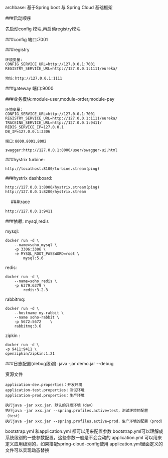 archbase:
    基于Spring boot 与 Spring Cloud 基础框架


###启动顺序

先启动config 模块,再启动registry模块


###config
    端口:7001

###registry

    环境变量:
    CONFIG_SERVICE_URL=http://127.0.0.1:7001
    REGISTRY_SERVICE_URL=http://127.0.0.1:1111/eureka/

    地址:http://127.0.0.1:1111

###gateway
    端口:9000

###业务模块:module-user,module-order,module-pay

    环境变量:
    CONFIG_SERVICE_URL=http://127.0.0.1:7001
    REGISTRY_SERVICE_URL=http://127.0.0.1:1111/eureka/
    TRACEING_SERVICE_URL=http://127.0.0.1:9411/
    REDIS_SERVICE_IP=127.0.0.1
    DB_IP=127.0.0.1:3306

    端口:8000,8001,8002

    swagger:http://127.0.0.1:8000/user/swagger-ui.html



###hystrix turbine:

    http://localhost:8100/turbine.stream(ping)


###hystrix dashboard:

    http://127.0.0.1:8000/hystrix.stream(ping)
    http://127.0.0.1:8200/hystrix.stream
　
###trace

    http://127.0.0.1:9411

###依赖: mysql,redis

mysql:

    docker run -d \
        --name=soho_mysql \
        -p 3306:3306 \
        -e MYSQL_ROOT_PASSWORD=root \
            mysql:5.6


redis:

    docker run -d \
        --name=soho_redis \
        -p 6379:6379 \
            redis:3.2.3


rabbitmq:

    docker run -d \
        --hostname my-rabbit \
        --name soho-rabbit \
        -p 5672:5672    \
        rabbitmq:3.6


 zipkin :

    docker run -d \
    -p 9411:9411 \
    openzipkin/zipkin:1.21


###日志配置(debug级别):
            java -jar demo.jar --debug


资源文件

    application-dev.properties：开发环境
    application-test.properties：测试环境
    application-prod.properties：生产环境

    执行java -jar xxx.jar，默认的开发环境（dev）
    执行java -jar xxx.jar --spring.profiles.active=test，测试环境的配置（test）
    执行java -jar xxx.jar --spring.profiles.active=prod，生产环境的配置（prod）



bootstrap.yml  和application.yml  都可以用来配置参数
bootstrap.yml可以理解成系统级别的一些参数配置，这些参数一般是不会变动的
application.yml 可以用来定义应用级别的，如果搭配spring-cloud-config使用 application.yml里面定义的文件可以实现动态替换
